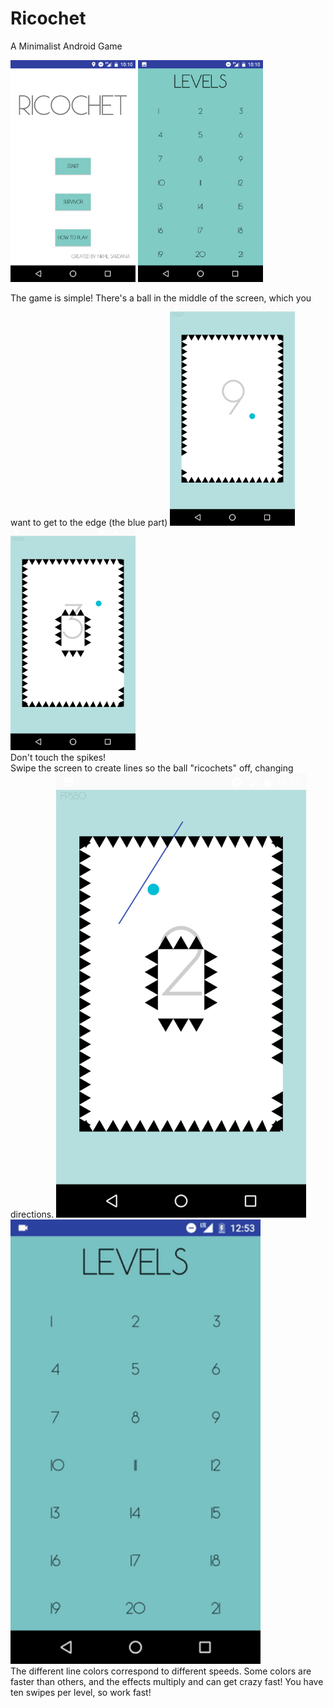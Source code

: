# Ricochet
A Minimalist Android Game

<img src="screenshots/home.png" width="200">
<img src="screenshots/levels.png" width="200">

The game is simple! There's a ball in the middle of the screen, which you want to get to the edge (the blue part)
<img src="screenshots/level1.png" width="200">
<img src="screenshots/ball.png" width="200"></br>
Don't touch the spikes!</br>
Swipe the screen to create lines so the ball "ricochets" off, changing directions.
<img src="screenshots/ballandstick.png" width="400"></br>
<img src="screenshots/gameplay.gif" width="400"></br>
The different line colors correspond to different speeds.
Some colors are faster than others, and the effects multiply and can get crazy fast!
You have ten swipes per level, so work fast!
